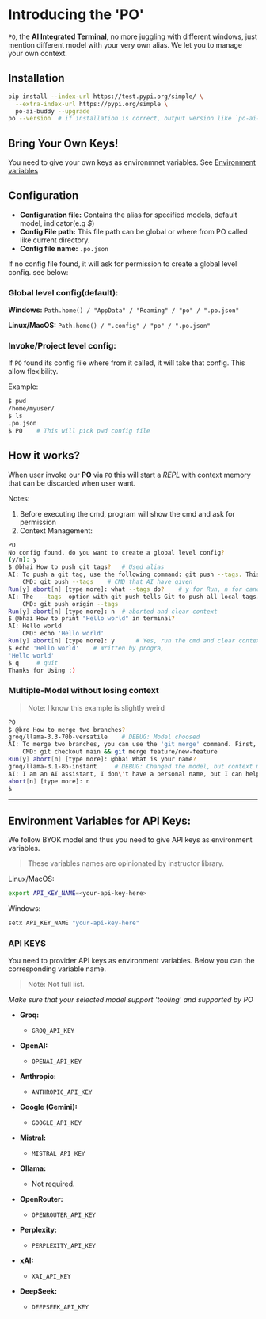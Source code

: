 # Introducing the 'PO'

`PO`, the **AI Integrated Terminal**, no more juggling with different windows, just mention different model with your very own alias. We let you to manage your own context.

## Installation
```bash
pip install --index-url https://test.pypi.org/simple/ \
  --extra-index-url https://pypi.org/simple \
  po-ai-buddy --upgrade
po --version  # if installation is correct, output version like `po-ai-buddy 1.1.1`
```

## Bring Your Own Keys!
You need to give your own keys as environmnet variables. See <a href="#env-var">Environment variables</a>

## Configuration
- **Configuration file:** Contains the alias for specified models, default model, indicator(e.g _$_)
- **Config File path:** This file path can be global or where from PO called like current directory.
- **Config file name:** `.po.json`


If no config file found, it will ask for permission to create a global level config. see below:

### Global level config(default):

**Windows:**
`Path.home() / "AppData" / "Roaming" / "po" / ".po.json"`

**Linux/MacOS:**
`Path.home() / ".config" / "po" / ".po.json"`


### Invoke/Project level config:
If `PO` found its config file where from it called, it will take that config. This allow flexibility.

Example: 
```bash
$ pwd
/home/myuser/
$ ls
.po.json
$ PO    # This will pick pwd config file
```


## How it works?

When user invoke our **PO** via `PO` this will start a _REPL_ with context memory that can be discarded when user want.
    

Notes: 
1. Before executing the cmd, program will show the cmd and ask for permission
2. Context Management: 

```bash
PO
No config found, do you want to create a global level config?
(y/n): y
$ @bhai How to push git tags?   # Used alias
AI: To push a git tag, use the following command: git push --tags. This will push all local tags to the remote repository.
    CMD: git push --tags    # CMD that AI have given
Run[y] abort[n] [type more]: what --tags do?    # y for Run, n for cancel, type anything else to keep talking(context maintained)
AI: The  --tags  option with git push tells Git to push all local tags. Using  git push origin --tags  would specifically push tags to the 'origin' repository.
    CMD: git push origin --tags
Run[y] abort[n] [type more]: n  # aborted and clear context
$ @bhai How to print "Hello world" in terminal?
AI: Hello world
    CMD: echo 'Hello world'
Run[y] abort[n] [type more]: y      # Yes, run the cmd and clear context
$ echo 'Hello world'    # Written by progra,
'Hello world'
$ q     # quit
Thanks for Using :)
```

### Multiple-Model without losing context
> Note: I know this example is slightly weird
```bash
PO
$ @bro How to merge two branches?
groq/llama-3.3-70b-versatile    # DEBUG: Model choosed
AI: To merge two branches, you can use the 'git merge' command. First, check out the branch you want to merge into, then use 'git merge <branch-name>' to merge the other branch into it. For example: git checkout main && git merge feature/new-feature
    CMD: git checkout main && git merge feature/new-feature
Run[y] abort[n] [type more]: @bhai What is your name?
groq/llama-3.1-8b-instant     # DEBUG: Changed the model, but context maintained
AI: I am an AI assistant, I don\'t have a personal name, but I can help you with any questions or tasks you have.
abort[n] [type more]: n
$
```

---




<h2 id="env-var">Environment Variables for API Keys:</h2>
We follow BYOK model and thus you need to give API keys as environment variables.

> These variables names are opinionated by instructor library.

Linux/MacOS:
```bash
export API_KEY_NAME=<your-api-key-here>
```

Windows:
```bash
setx API_KEY_NAME "your-api-key-here"
```

### API KEYS


You need to provider API keys as environment variables. Below you can the corresponding variable name.

> Note: Not full list.

_Make sure that your selected model support 'tooling' and supported by PO_

- **Groq:**
  - `GROQ_API_KEY`

- **OpenAI:**
  - `OPENAI_API_KEY`

- **Anthropic:**
  - `ANTHROPIC_API_KEY`

- **Google (Gemini):**
  - `GOOGLE_API_KEY`

- **Mistral:**
  - `MISTRAL_API_KEY`

- **Ollama:**
  - Not required.

- **OpenRouter:**
  - `OPENROUTER_API_KEY`

- **Perplexity:**
  - `PERPLEXITY_API_KEY`

- **xAI:**
  - `XAI_API_KEY`

- **DeepSeek:**
  - `DEEPSEEK_API_KEY`

